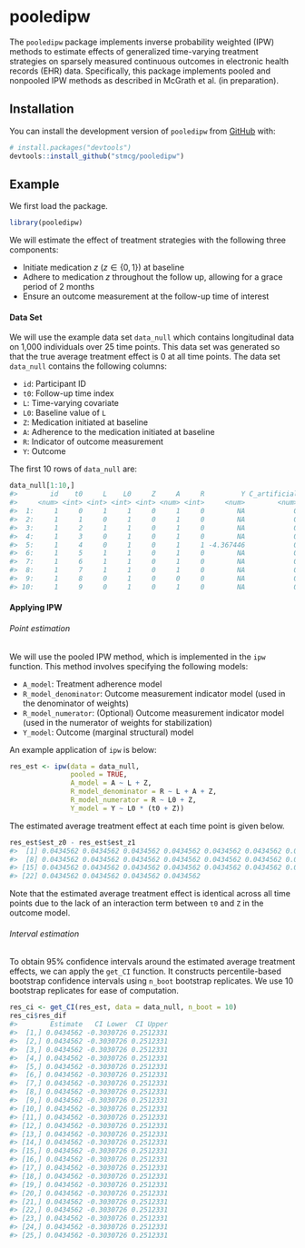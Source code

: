 
<!-- README.md is generated from README.Rmd. Please edit that file -->

# pooledipw

<!-- badges: start -->
<!-- badges: end -->

The `pooledipw` package implements inverse probability weighted (IPW)
methods to estimate effects of generalized time-varying treatment
strategies on sparsely measured continuous outcomes in electronic health
records (EHR) data. Specifically, this package implements pooled and
nonpooled IPW methods as described in McGrath et al. (in preparation).

## Installation

You can install the development version of `pooledipw` from
[GitHub](https://github.com/) with:

``` r
# install.packages("devtools")
devtools::install_github("stmcg/pooledipw")
```

## Example

We first load the package.

``` r
library(pooledipw)
```

We will estimate the effect of treatment strategies with the following
three components:

- Initiate medication $z$ ($z \in \{0, 1\}$) at baseline
- Adhere to medication $z$ throughout the follow up, allowing for a
  grace period of 2 months
- Ensure an outcome measurement at the follow-up time of interest

#### Data Set

We will use the example data set `data_null` which contains longitudinal
data on 1,000 individuals over 25 time points. This data set was
generated so that the true average treatment effect is 0 at all time
points. The data set `data_null` contains the following columns:

- `id`: Participant ID
- `t0`: Follow-up time index
- `L`: Time-varying covariate
- `L0`: Baseline value of `L`
- `Z`: Medication initiated at baseline
- `A`: Adherence to the medication initiated at baseline
- `R`: Indicator of outcome measurement
- `Y`: Outcome

The first 10 rows of `data_null` are:

``` r
data_null[1:10,]
#>        id    t0     L    L0     Z     A     R         Y C_artificial     G
#>     <num> <int> <int> <int> <int> <num> <int>     <num>        <num> <num>
#>  1:     1     0     1     1     0     1     0        NA            0     0
#>  2:     1     1     0     1     0     1     0        NA            0     0
#>  3:     1     2     1     1     0     1     0        NA            0     0
#>  4:     1     3     0     1     0     1     0        NA            0     0
#>  5:     1     4     0     1     0     1     1 -4.367446            0     0
#>  6:     1     5     1     1     0     1     0        NA            0     0
#>  7:     1     6     1     1     0     1     0        NA            0     0
#>  8:     1     7     1     1     0     1     0        NA            0     0
#>  9:     1     8     0     1     0     0     0        NA            0     0
#> 10:     1     9     0     1     0     1     0        NA            0     0
```

#### Applying IPW

###### Point estimation

We will use the pooled IPW method, which is implemented in the `ipw`
function. This method involves specifying the following models:

- `A_model`: Treatment adherence model
- `R_model_denominator`: Outcome measurement indicator model (used in
  the denominator of weights)
- `R_model_numerator`: (Optional) Outcome measurement indicator model
  (used in the numerator of weights for stabilization)
- `Y_model`: Outcome (marginal structural) model

An example application of `ipw` is below:

``` r
res_est <- ipw(data = data_null,
               pooled = TRUE,
               A_model = A ~ L + Z,
               R_model_denominator = R ~ L + A + Z,
               R_model_numerator = R ~ L0 + Z,
               Y_model = Y ~ L0 * (t0 + Z))
```

The estimated average treatment effect at each time point is given
below.

``` r
res_est$est_z0 - res_est$est_z1
#>  [1] 0.0434562 0.0434562 0.0434562 0.0434562 0.0434562 0.0434562 0.0434562
#>  [8] 0.0434562 0.0434562 0.0434562 0.0434562 0.0434562 0.0434562 0.0434562
#> [15] 0.0434562 0.0434562 0.0434562 0.0434562 0.0434562 0.0434562 0.0434562
#> [22] 0.0434562 0.0434562 0.0434562 0.0434562
```

Note that the estimated average treatment effect is identical across all
time points due to the lack of an interaction term between `t0` and `Z`
in the outcome model.

###### Interval estimation

To obtain 95% confidence intervals around the estimated average
treatment effects, we can apply the `get_CI` function. It constructs
percentile-based bootstrap confidence intervals using `n_boot` bootstrap
replicates. We use 10 bootstrap replicates for ease of computation.

``` r
res_ci <- get_CI(res_est, data = data_null, n_boot = 10)
res_ci$res_dif
#>        Estimate   CI Lower  CI Upper
#>  [1,] 0.0434562 -0.3030726 0.2512331
#>  [2,] 0.0434562 -0.3030726 0.2512331
#>  [3,] 0.0434562 -0.3030726 0.2512331
#>  [4,] 0.0434562 -0.3030726 0.2512331
#>  [5,] 0.0434562 -0.3030726 0.2512331
#>  [6,] 0.0434562 -0.3030726 0.2512331
#>  [7,] 0.0434562 -0.3030726 0.2512331
#>  [8,] 0.0434562 -0.3030726 0.2512331
#>  [9,] 0.0434562 -0.3030726 0.2512331
#> [10,] 0.0434562 -0.3030726 0.2512331
#> [11,] 0.0434562 -0.3030726 0.2512331
#> [12,] 0.0434562 -0.3030726 0.2512331
#> [13,] 0.0434562 -0.3030726 0.2512331
#> [14,] 0.0434562 -0.3030726 0.2512331
#> [15,] 0.0434562 -0.3030726 0.2512331
#> [16,] 0.0434562 -0.3030726 0.2512331
#> [17,] 0.0434562 -0.3030726 0.2512331
#> [18,] 0.0434562 -0.3030726 0.2512331
#> [19,] 0.0434562 -0.3030726 0.2512331
#> [20,] 0.0434562 -0.3030726 0.2512331
#> [21,] 0.0434562 -0.3030726 0.2512331
#> [22,] 0.0434562 -0.3030726 0.2512331
#> [23,] 0.0434562 -0.3030726 0.2512331
#> [24,] 0.0434562 -0.3030726 0.2512331
#> [25,] 0.0434562 -0.3030726 0.2512331
```
